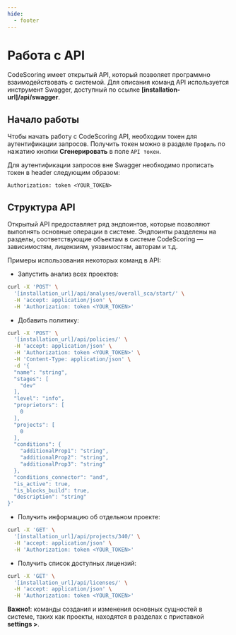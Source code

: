 ```yaml
---
hide:
  - footer
---
```


# Работа с API

CodeScoring имеет открытый API, который позволяет программно взаимодействовать с системой. Для описания команд API используется инструмент Swagger, доступный по ссылке **[installation-url]/api/swagger**.

## Начало работы

Чтобы начать работу с CodeScoring API, необходим токен для аутентификации запросов. Получить токен можно в разделе `Профиль` по нажатию кнопки **Сгенерировать** в поле `API токен`.

Для аутентификации запросов вне Swagger необходимо прописать токен в header следующим образом:

`Authorization: token <YOUR_TOKEN>`

## Структура API

Открытый API предоставляет ряд эндпоинтов, которые позволяют выполнять основные операции в системе. Эндпоинты разделены на разделы, соответствующие объектам в системе CodeScoring — зависимостям, лицензиям, уязвимостям, авторам и т.д.

Примеры использования некоторых команд в API:

- Запустить анализ всех проектов:

```bash
curl -X 'POST' \
  '[installation_url]/api/analyses/overall_sca/start/' \
  -H 'accept: application/json' \
  -H 'Authorization: token <YOUR_TOKEN>'
```

- Добавить политику: 

```bash
curl -X 'POST' \
  '[installation_url]/api/policies/' \
  -H 'accept: application/json' \
  -H 'Authorization: token <YOUR_TOKEN>' \
  -H 'Content-Type: application/json' \
  -d '{
  "name": "string",
  "stages": [
    "dev"
  ],
  "level": "info",
  "proprietors": [
    0
  ],
  "projects": [
    0
  ],
  "conditions": {
    "additionalProp1": "string",
    "additionalProp2": "string",
    "additionalProp3": "string"
  },
  "conditions_connector": "and",
  "is_active": true,
  "is_blocks_build": true,
  "description": "string"
}'
```

- Получить информацию об отдельном проекте: 

```bash
curl -X 'GET' \
  '[installation_url]/api/projects/340/' \
  -H 'accept: application/json' \
  -H 'Authorization: token <YOUR_TOKEN>'
```

- Получить список доступных лицензий: 

```bash
curl -X 'GET' \
  '[installation_url]/api/licenses/' \
  -H 'accept: application/json' \
  -H 'Authorization: token <YOUR_TOKEN>'
```

**Важно!**: команды создания и изменения основных сущностей в системе, таких как проекты, находятся в разделах с приставкой **settings >**.
